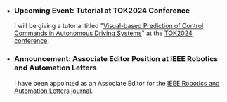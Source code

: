 
- ### Upcoming Event: Tutorial at TOK2024 Conference

  I will be giving a tutorial titled "[Visual-based Prediction of Control Commands in Autonomous Driving Systems](https://tok2024.ktun.edu.tr/wp-content/uploads/2024/08/SalimAzak_TOK2024.pdf)" at the [TOK2024 conference](https://tok2024.ktun.edu.tr/).

- ### Announcement: Associate Editor Position at IEEE Robotics and Automation Letters

  I have been appointed as an Associate Editor for the [IEEE Robotics and Automation Letters journal](https://www.ieee-ras.org/publications/ra-l).
